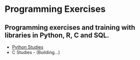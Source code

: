 # Programming Exercises

## Programming exercises and training with libraries in Python, R, C and SQL.

  - [Python Studies](https://github.com/tmabgdata/programming_exercises/tree/master/Python)
  - C Studies - (Building...)
